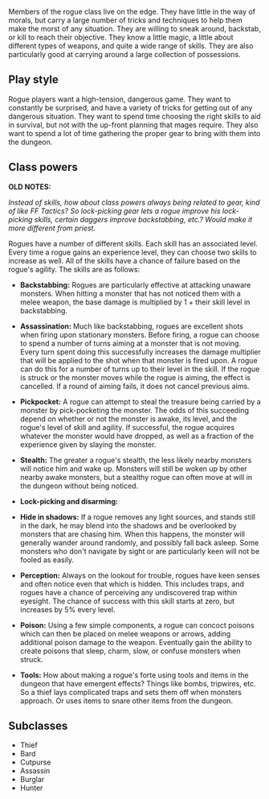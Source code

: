 Members of the rogue class live on the edge. They have little in the way of morals, but carry a large number of tricks and techniques to help them make the morst of any situation. They are willing to sneak around, backstab, or kill to reach their objective. They know a little magic, a little about different types of weapons, and quite a wide range of skills. They are also particularly good at carrying around a large collection of possessions.

## Play style

Rogue players want a high-tension, dangerous game. They want to constantly be
surprised, and have a variety of tricks for getting out of any dangerous
situation. They want to spend time choosing the right skills to aid in survival,
but not with the up-front planning that mages require. They also want to spend a
lot of time gathering the proper gear to bring with them into the dungeon.

## Class powers

**OLD NOTES:**

*Instead of skills, how about class powers always being related to gear, kind of
like FF Tactics? So lock-picking gear lets a rogue improve his lock-picking
skills, certain daggers improve backstabbing, etc.? Would make it more different
from priest.*

Rogues have a number of different skills. Each skill has an associated level.
Every time a rogue gains an experience level, they can choose two skills to
increase as well. All of the skills have a chance of failure based on the
rogue's agility. The skills are as follows:

* **Backstabbing:** Rogues are particularly effective at attacking unaware monsters. When hitting a monster that has not noticed them with a melee weapon, the base damage is multiplied by 1 + their skill level in backstabbing.

* **Assassination:** Much like backstabbing, rogues are excellent shots when
  firing upon stationary monsters. Before firing, a rogue can choose to spend a
  number of turns aiming at a monster that is not moving. Every turn spent doing
  this successfully increases the damage multiplier that will be applied to the
  shot when that monster is fired upon. A rogue can do this for a number of
  turns up to their level in the skill. If the rogue is struck or the monster
  moves while the rogue is aiming, the effect is cancelled. If a round of aiming
  fails, it does not cancel previous aims.

* **Pickpocket:** A rogue can attempt to steal the treasure being carried by a
  monster by pick-pocketing the monster. The odds of this succeeding depend on
  whether or not the monster is awake, its level, and the rogue's level of skill
  and agility. If successful, the rogue acquires whatever the monster would have
  dropped, as well as a fraction of the experience given by slaying the monster.

* **Stealth:** The greater a rogue's stealth, the less likely nearby monsters
  will notice him and wake up. Monsters will still be woken up by other nearby
  awake monsters, but a stealthy rogue can often move at will in the dungeon
  without being noticed.

* **Lock-picking and disarming:**

* **Hide in shadows:** If a rogue removes any light sources, and stands still in
  the dark, he may blend into the shadows and be overlooked by monsters that are
  chasing him. When this happens, the monster will generally wander around
  randomly, and possibly fall back asleep. Some monsters who don't navigate by
  sight or are particularly keen will not be fooled as easily.

* **Perception:** Always on the lookout for trouble, rogues have keen senses and
  often notice even that which is hidden. This includes traps, and rogues have a
  chance of perceiving any undiscovered trap within eyesight. The chance of
  success with this skill starts at zero, but increases by 5% every level.

* **Poison:** Using a few simple components, a rogue can concoct poisons which
  can then be placed on melee weapons or arrows, adding additional poison damage
  to the weapon. Eventually gain the ability to create poisons that sleep,
  charm, slow, or confuse monsters when struck.

* **Tools:** How about making a rogue's forte using tools and items in the
  dungeon that have emergent effects? Things like bombs, tripwires, etc. So a
  thief lays complicated traps and sets them off when monsters approach. Or uses
  items to snare other items from the dungeon.

## Subclasses

* Thief
* Bard
* Cutpurse
* Assassin
* Burglar
* Hunter
